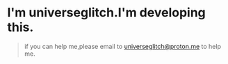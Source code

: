 # I'm universeglitch.I'm developing this.

> if you can help me,please email to universeglitch@proton.me to help me.
